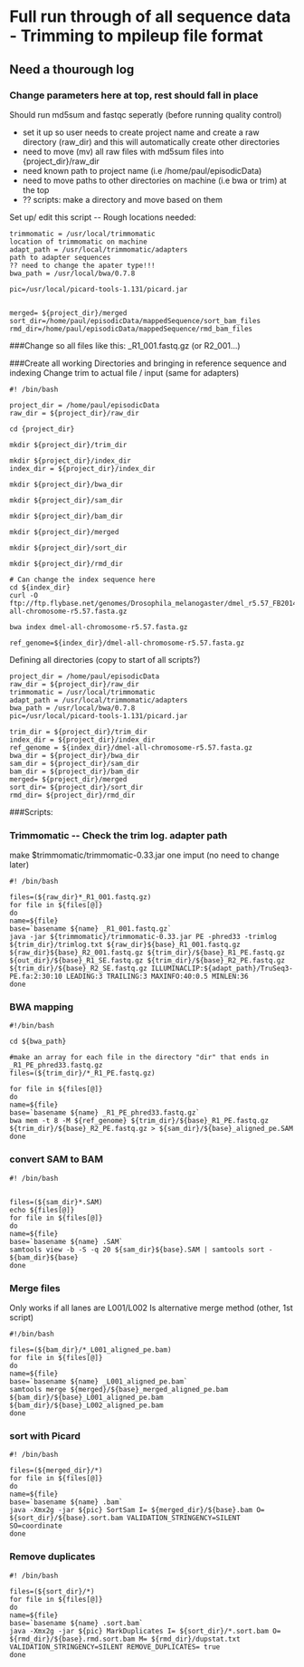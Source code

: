 # Full run through of all sequence data - Trimming to mpileup file format
## Need a thourough log
### Change parameters here at top, rest should fall in place
Should run md5sum and fastqc seperatly (before running quality control)
  - set it up so user needs to create project name and create a raw directory (raw_dir) and this will automatically create other directories
  - need to move (mv) all raw files with md5sum files into {project_dir}/raw_dir
  - need known path to project name (i.e /home/paul/episodicData)
  - need to move paths to other directories on machine (i.e bwa or trim) at the top
  - ?? scripts: make a directory and move based on them

Set up/ edit this script
-- Rough locations needed:
```
trimmomatic = /usr/local/trimmomatic
location of trimmomatic on machine
adapt_path = /usr/local/trimmomatic/adapters
path to adapter sequences
?? need to change the apater type!!!
bwa_path = /usr/local/bwa/0.7.8

pic=/usr/local/picard-tools-1.131/picard.jar


merged= ${project_dir}/merged
sort_dir=/home/paul/episodicData/mappedSequence/sort_bam_files
rmd_dir=/home/paul/episodicData/mappedSequence/rmd_bam_files

```

###Change so all files like this:  _R1_001.fastq.gz (or R2_001...)




###Create all working Directories and bringing in reference sequence and indexing
Change trim to actual file / input (same for adapters)
```
#! /bin/bash

project_dir = /home/paul/episodicData
raw_dir = ${project_dir}/raw_dir

cd {project_dir}

mkdir ${project_dir}/trim_dir

mkdir ${project_dir}/index_dir
index_dir = ${project_dir}/index_dir

mkdir ${project_dir}/bwa_dir

mkdir ${project_dir}/sam_dir

mkdir ${project_dir}/bam_dir

mkdir ${project_dir}/merged

mkdir ${project_dir}/sort_dir

mkdir ${project_dir}/rmd_dir

# Can change the index sequence here
cd ${index_dir}
curl -O ftp://ftp.flybase.net/genomes/Drosophila_melanogaster/dmel_r5.57_FB2014_03/fasta/dmel-all-chromosome-r5.57.fasta.gz

bwa index dmel-all-chromosome-r5.57.fasta.gz

ref_genome=${index_dir}/dmel-all-chromosome-r5.57.fasta.gz

```


Defining all directories (copy to start of all scripts?)
```
project_dir = /home/paul/episodicData
raw_dir = ${project_dir}/raw_dir
trimmomatic = /usr/local/trimmomatic
adapt_path = /usr/local/trimmomatic/adapters
bwa_path = /usr/local/bwa/0.7.8
pic=/usr/local/picard-tools-1.131/picard.jar

trim_dir = ${project_dir}/trim_dir
index_dir = ${project_dir}/index_dir
ref_genome = ${index_dir}/dmel-all-chromosome-r5.57.fasta.gz
bwa_dir = ${project_dir}/bwa_dir
sam_dir = ${project_dir}/sam_dir
bam_dir = ${project_dir}/bam_dir 
merged= ${project_dir}/merged
sort_dir= ${project_dir}/sort_dir
rmd_dir= ${project_dir}/rmd_dir

```

###Scripts:

### Trimmomatic -- Check the trim log. adapter path
make $trimmomatic/trimmomatic-0.33.jar one imput (no need to change later)

```
#! /bin/bash

files=(${raw_dir}*_R1_001.fastq.gz)
for file in ${files[@]} 
do
name=${file}
base=`basename ${name} _R1_001.fastq.gz`
java -jar ${trimmomatic}/trimmomatic-0.33.jar PE -phred33 -trimlog ${trim_dir}/trimlog.txt ${raw_dir}${base}_R1_001.fastq.gz ${raw_dir}${base}_R2_001.fastq.gz ${trim_dir}/${base}_R1_PE.fastq.gz ${out_dir}/${base}_R1_SE.fastq.gz ${trim_dir}/${base}_R2_PE.fastq.gz ${trim_dir}/${base}_R2_SE.fastq.gz ILLUMINACLIP:${adapt_path}/TruSeq3-PE.fa:2:30:10 LEADING:3 TRAILING:3 MAXINFO:40:0.5 MINLEN:36
done
```

### BWA mapping
```
#!/bin/bash

cd ${bwa_path}

#make an array for each file in the directory "dir" that ends in _R1_PE_phred33.fastq.gz
files=(${trim_dir}/*_R1_PE.fastq.gz)

for file in ${files[@]}
do
name=${file}
base=`basename ${name} _R1_PE_phred33.fastq.gz`
bwa mem -t 8 -M ${ref_genome} ${trim_dir}/${base}_R1_PE.fastq.gz ${trim_dir}/${base}_R2_PE.fastq.gz > ${sam_dir}/${base}_aligned_pe.SAM
done
```

### convert SAM to BAM
```
#! /bin/bash


files=(${sam_dir}*.SAM)
echo ${files[@]}
for file in ${files[@]}
do
name=${file}
base=`basename ${name} .SAM`
samtools view -b -S -q 20 ${sam_dir}${base}.SAM | samtools sort - ${bam_dir}${base}
done
```
### Merge files
Only works if all lanes are L001/L002
Is alternative merge method (other, 1st script)

```
#!/bin/bash

files=(${bam_dir}/*_L001_aligned_pe.bam)
for file in ${files[@]}
do
name=${file}
base=`basename ${name} _L001_aligned_pe.bam`
samtools merge ${merged}/${base}_merged_aligned_pe.bam ${bam_dir}/${base}_L001_aligned_pe.bam ${bam_dir}/${base}_L002_aligned_pe.bam
done
```

### sort with Picard
```
#! /bin/bash

files=(${merged_dir}/*)
for file in ${files[@]}
do
name=${file}
base=`basename ${name} .bam`
java -Xmx2g -jar ${pic} SortSam I= ${merged_dir}/${base}.bam O= ${sort_dir}/${base}.sort.bam VALIDATION_STRINGENCY=SILENT SO=coordinate
done
```

### Remove duplicates
```
#! /bin/bash

files=(${sort_dir}/*)
for file in ${files[@]}
do
name=${file}
base=`basename ${name} .sort.bam`
java -Xmx2g -jar ${pic} MarkDuplicates I= ${sort_dir}/*.sort.bam O= ${rmd_dir}/${base}.rmd.sort.bam M= ${rmd_dir}/dupstat.txt VALIDATION_STRINGENCY=SILENT REMOVE_DUPLICATES= true
done
```


